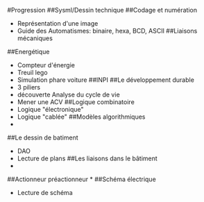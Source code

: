 #Progression
##Sysml/Dessin technique
##Codage et numération
* Représentation d'une image
* Guide des Automatismes: binaire, hexa, BCD, ASCII
##Liaisons mécaniques

##Energétique
* Compteur d'énergie
* Treuil lego
* Simulation phare voiture
##INPI
##Le développement durable
* 3 piliers
* découverte Analyse du cycle de vie
* Mener une ACV
##Logique combinatoire
* Logique "électronique"
* Logique "cablée"
##Modèles algorithmiques
* 
##Le dessin de batiment
* DAO
* Lecture de plans
##Les liaisons dans le bâtiment
* 
##Actionneur préactionneur
* 
##Schéma électrique
* Lecture de schéma
